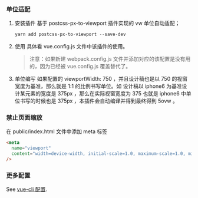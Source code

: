 ### 单位适配

1. 安装插件
   基于 postcss-px-to-viewport 插件实现的 vw 单位自动适配；
   ```javascript
   yarn add postcss-px-to-viewport --save-dev
   ```
2. 使用
   具体看 vue.config.js 文件中该插件的使用。

   > 注意：如果新建 webpack.config.js 文件并添加对应的该配置是没有用的，因为已经被 vue.config.js 覆盖替代了。

3. 单位编写
   如果配置的 viewportWidth: 750 ，并且设计稿也是以 750 的视窗宽度为基准，那么就是 1:1 的比例书写单位。如 设计稿以 iphone6 为基准设计某元素的宽度是 375px ，那么在实际视窗宽度为 375 也就是 iphone6 中单位书写的时候也是 375px ，本插件会自动编译并得到最终得到 5ovw 。

### 禁止页面缩放

在 public/index.html 文件中添加 meta 标签

```html
<meta
  name="viewport"
  content="width=device-width, initial-scale=1.0, maximum-scale=1.0, minimum-scale=1.0, viewport-fit=cover"
/>
```

### 更多配置

See [vue-cli 配置](https://cli.vuejs.org/config/).
